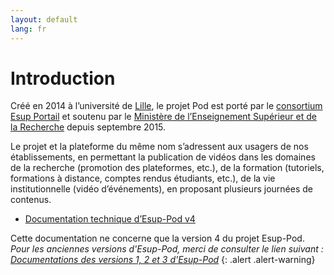 ```yaml
---
layout: default
lang: fr
---
```


# Introduction

Créé en 2014 à l’université de [Lille](https://www.univ-lille.fr/),
le projet Pod est porté par le
[consortium Esup Portail](https://www.esup-portail.org/)
et soutenu par le [Ministère de l’Enseignement Supérieur et de la Recherche](http://www.enseignementsup-recherche.gouv.fr/)
depuis septembre 2015.

Le projet et la plateforme du même nom s’adressent aux usagers de nos établissements,
en permettant la publication de vidéos dans les domaines de la recherche
(promotion des plateformes, etc.), de la formation (tutoriels, formations à distance, comptes rendus étudiants, etc.),
de la vie institutionnelle (vidéo d’événements), en proposant plusieurs journées de contenus.

* [Documentation technique d’Esup-Pod v4](4.x/index)

Cette documentation ne concerne que la version 4 du projet Esup-Pod.
_Pour les anciennes versions d'Esup-Pod, merci de consulter le lien suivant : [Documentations des versions 1, 2 et 3 d'Esup-Pod](https://www.esup-portail.org/wiki/x/LYA3Y)_
{: .alert .alert-warning}
